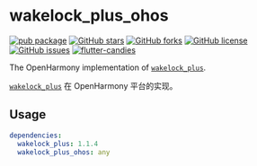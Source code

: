 # wakelock_plus_ohos

[![pub package](https://img.shields.io/pub/v/wakelock_plus_ohos.svg)](https://pub.dartlang.org/packages/wakelock_plus_ohos) [![GitHub stars](https://img.shields.io/github/stars/harmonycandies/wakelock_plus_ohos)](https://github.com/harmonycandies/wakelock_plus_ohos/stargazers) [![GitHub forks](https://img.shields.io/github/forks/harmonycandies/wakelock_plus_ohos)](https://github.com/harmonycandies/wakelock_plus_ohos/network) [![GitHub license](https://img.shields.io/github/license/harmonycandies/wakelock_plus_ohos)](https://github.com/harmonycandies/wakelock_plus_ohos/blob/master/LICENSE) [![GitHub issues](https://img.shields.io/github/issues/harmonycandies/wakelock_plus_ohos)](https://github.com/harmonycandies/wakelock_plus_ohos/issues) <a target="_blank" href="https://qm.qq.com/q/ajfsyk2RcA"><img border="0" src="https://pub.idqqimg.com/wpa/images/group.png" alt="flutter-candies" title="flutter-candies"></a>

The OpenHarmony implementation of [`wakelock_plus`][1].

[`wakelock_plus`][1] 在 OpenHarmony 平台的实现。

## Usage

```yaml
dependencies:
  wakelock_plus: 1.1.4
  wakelock_plus_ohos: any
```

[1]: https://pub.dev/packages/wakelock_plus

